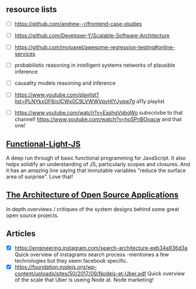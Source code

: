 ## resource lists

* [ ] https://github.com/andrew--r/frontend-case-studies
* [ ] https://github.com/Developer-Y/Scalable-Software-Architecture
* [ ] https://github.com/mojoaxel/awesome-regression-testing#online-services

* [ ] probabilistic reasoning in intelligent systems networks of plausible inference
* [ ] causality models reasoning and inference
* [ ] https://www.youtube.com/playlist?list=PLNYkxOF6rcICWx0C9LVWWVqvHlYJyqw7g a11y playlist
* [ ] https://www.youtube.com/watch?v=EashgVqboWo subscrivbe to that channel! https://www.youtube.com/watch?v=ho5PnBOoacw and that one!

## [Functional-Light-JS](https://github.com/getify/Functional-Light-JS)

A deep run through of basic functional programming for JavaScript. It also helps solidify an understanding of JS, particularly scopes and closures. And it has an amazing line saying that immutable variables "reduce the surface area of surprise". Love that!

## [The Architecture of Open Source Applications](http://aosabook.org/en/index.html)

In depth overviews / critiques of the system designs behind some great open source projects.

## Articles

* [x] https://engineering.instagram.com/search-architecture-eeb34a936d3a Quick overview of instagrams search process -mentiones a few technologies but they seem facebook specific.
* [x] https://foundation.nodejs.org/wp-content/uploads/sites/50/2017/09/Nodejs-at-Uber.pdf Quick overview of the scale that Uber is useing Node at. Node marketing!
